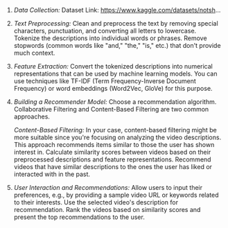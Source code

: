 1. *Data Collection:*
Dataset Link: https://www.kaggle.com/datasets/notsh...

2. *Text Preprocessing:*
Clean and preprocess the text by removing special characters, punctuation, and converting all letters to lowercase.
Tokenize the descriptions into individual words or phrases.
Remove stopwords (common words like "and," "the," "is," etc.) that don't provide much context.

3. *Feature Extraction:*
Convert the tokenized descriptions into numerical representations that can be used by machine learning models. You can use techniques like TF-IDF (Term Frequency-Inverse Document Frequency) or word embeddings (Word2Vec, GloVe) for this purpose.

4. *Building a Recommender Model:*
Choose a recommendation algorithm. Collaborative Filtering and Content-Based Filtering are two common approaches.
   
   *Content-Based Filtering:*
In your case, content-based filtering might be more suitable since you're focusing on analyzing the video descriptions. This approach recommends items similar to those the user has shown interest in.
Calculate similarity scores between videos based on their preprocessed descriptions and feature representations.
Recommend videos that have similar descriptions to the ones the user has liked or interacted with in the past.

5. *User Interaction and Recommendations:*
Allow users to input their preferences, e.g., by providing a sample video URL or keywords related to their interests.
Use the selected video's description for recommendation.
Rank the videos based on similarity scores and present the top recommendations to the user.














